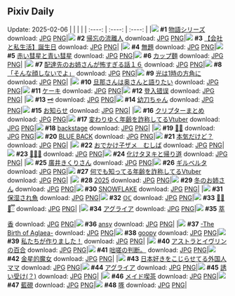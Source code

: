 ## Pixiv Daily
Update: 2025-02-06
|      |      |      |
| :----: | :----: | :----: |
|![](https://pixiv.microyu.workers.dev/c/240x480/img-master/img/2025/02/05/07/44/02/126912441_p0_master1200.jpg) **#1** [物語シリーズ](https://www.pixiv.net/artworks/126912441) download: [JPG](https://pixiv.microyu.workers.dev/img-original/img/2025/02/05/07/44/02/126912441_p0.jpg) [PNG](https://pixiv.microyu.workers.dev/img-original/img/2025/02/05/07/44/02/126912441_p0.png)|![](https://pixiv.microyu.workers.dev/c/240x480/img-master/img/2025/02/05/00/00/32/126903857_p0_master1200.jpg) **#2** [帰忘の流離人](https://www.pixiv.net/artworks/126903857) download: [JPG](https://pixiv.microyu.workers.dev/img-original/img/2025/02/05/00/00/32/126903857_p0.jpg) [PNG](https://pixiv.microyu.workers.dev/img-original/img/2025/02/05/00/00/32/126903857_p0.png)|![](https://pixiv.microyu.workers.dev/c/240x480/img-master/img/2025/02/04/12/00/18/126884199_p0_master1200.jpg) **#3** [【会社と私生活】誕生日](https://www.pixiv.net/artworks/126884199) download: [JPG](https://pixiv.microyu.workers.dev/img-original/img/2025/02/04/12/00/18/126884199_p0.jpg) [PNG](https://pixiv.microyu.workers.dev/img-original/img/2025/02/04/12/00/18/126884199_p0.png)|
|![](https://pixiv.microyu.workers.dev/c/240x480/img-master/img/2025/02/04/19/30/03/126893743_p0_master1200.jpg) **#4** [無題](https://www.pixiv.net/artworks/126893743) download: [JPG](https://pixiv.microyu.workers.dev/img-original/img/2025/02/04/19/30/03/126893743_p0.jpg) [PNG](https://pixiv.microyu.workers.dev/img-original/img/2025/02/04/19/30/03/126893743_p0.png)|![](https://pixiv.microyu.workers.dev/c/240x480/img-master/img/2025/02/04/00/00/23/126871935_p0_master1200.jpg) **#5** [赤い彗星と青い彗星](https://www.pixiv.net/artworks/126871935) download: [JPG](https://pixiv.microyu.workers.dev/img-original/img/2025/02/04/00/00/23/126871935_p0.jpg) [PNG](https://pixiv.microyu.workers.dev/img-original/img/2025/02/04/00/00/23/126871935_p0.png)|![](https://pixiv.microyu.workers.dev/c/240x480/img-master/img/2025/02/04/20/30/05/126895717_p0_master1200.jpg) **#6** [カップ麵](https://www.pixiv.net/artworks/126895717) download: [JPG](https://pixiv.microyu.workers.dev/img-original/img/2025/02/04/20/30/05/126895717_p0.jpg) [PNG](https://pixiv.microyu.workers.dev/img-original/img/2025/02/04/20/30/05/126895717_p0.png)|
|![](https://pixiv.microyu.workers.dev/c/240x480/img-master/img/2025/02/04/10/42/50/126882976_p0_master1200.jpg) **#7** [配達先のお姉さんが怖すぎる話１６](https://www.pixiv.net/artworks/126882976) download: [JPG](https://pixiv.microyu.workers.dev/img-original/img/2025/02/04/10/42/50/126882976_p0.jpg) [PNG](https://pixiv.microyu.workers.dev/img-original/img/2025/02/04/10/42/50/126882976_p0.png)|![](https://pixiv.microyu.workers.dev/c/240x480/img-master/img/2025/02/04/20/18/43/126895325_p0_master1200.jpg) **#8** [「そんな顔しないでよ」](https://www.pixiv.net/artworks/126895325) download: [JPG](https://pixiv.microyu.workers.dev/img-original/img/2025/02/04/20/18/43/126895325_p0.jpg) [PNG](https://pixiv.microyu.workers.dev/img-original/img/2025/02/04/20/18/43/126895325_p0.png)|![](https://pixiv.microyu.workers.dev/c/240x480/img-master/img/2025/02/05/01/00/05/126906160_p0_master1200.jpg) **#9** [光は1時の方角に](https://www.pixiv.net/artworks/126906160) download: [JPG](https://pixiv.microyu.workers.dev/img-original/img/2025/02/05/01/00/05/126906160_p0.jpg) [PNG](https://pixiv.microyu.workers.dev/img-original/img/2025/02/05/01/00/05/126906160_p0.png)|
|![](https://pixiv.microyu.workers.dev/c/240x480/img-master/img/2025/02/04/00/02/52/126872246_p0_master1200.jpg) **#10** [旦那さんは奥さんと語りたい](https://www.pixiv.net/artworks/126872246) download: [JPG](https://pixiv.microyu.workers.dev/img-original/img/2025/02/04/00/02/52/126872246_p0.jpg) [PNG](https://pixiv.microyu.workers.dev/img-original/img/2025/02/04/00/02/52/126872246_p0.png)|![](https://pixiv.microyu.workers.dev/c/240x480/img-master/img/2025/02/05/19/30/03/126925718_p0_master1200.jpg) **#11** [ケーキ](https://www.pixiv.net/artworks/126925718) download: [JPG](https://pixiv.microyu.workers.dev/img-original/img/2025/02/05/19/30/03/126925718_p0.jpg) [PNG](https://pixiv.microyu.workers.dev/img-original/img/2025/02/05/19/30/03/126925718_p0.png)|![](https://pixiv.microyu.workers.dev/c/240x480/img-master/img/2025/02/04/00/42/07/126873786_p0_master1200.jpg) **#12** [登入错误](https://www.pixiv.net/artworks/126873786) download: [JPG](https://pixiv.microyu.workers.dev/img-original/img/2025/02/04/00/42/07/126873786_p0.jpg) [PNG](https://pixiv.microyu.workers.dev/img-original/img/2025/02/04/00/42/07/126873786_p0.png)|
|![](https://pixiv.microyu.workers.dev/c/240x480/img-master/img/2025/02/05/00/25/59/126905115_p0_master1200.jpg) **#13** [🗝️](https://www.pixiv.net/artworks/126905115) download: [JPG](https://pixiv.microyu.workers.dev/img-original/img/2025/02/05/00/25/59/126905115_p0.jpg) [PNG](https://pixiv.microyu.workers.dev/img-original/img/2025/02/05/00/25/59/126905115_p0.png)|![](https://pixiv.microyu.workers.dev/c/240x480/img-master/img/2025/02/04/00/00/37/126872003_p0_master1200.jpg) **#14** [幼刀ちゃん](https://www.pixiv.net/artworks/126872003) download: [JPG](https://pixiv.microyu.workers.dev/img-original/img/2025/02/04/00/00/37/126872003_p0.jpg) [PNG](https://pixiv.microyu.workers.dev/img-original/img/2025/02/04/00/00/37/126872003_p0.png)|![](https://pixiv.microyu.workers.dev/c/240x480/img-master/img/2025/02/04/21/02/59/126897022_p0_master1200.jpg) **#15** [お知らせ](https://www.pixiv.net/artworks/126897022) download: [JPG](https://pixiv.microyu.workers.dev/img-original/img/2025/02/04/21/02/59/126897022_p0.jpg) [PNG](https://pixiv.microyu.workers.dev/img-original/img/2025/02/04/21/02/59/126897022_p0.png)|
|![](https://pixiv.microyu.workers.dev/c/240x480/img-master/img/2025/02/04/16/30/20/126888929_p0_master1200.jpg) **#16** [クリプターまとめ](https://www.pixiv.net/artworks/126888929) download: [JPG](https://pixiv.microyu.workers.dev/img-original/img/2025/02/04/16/30/20/126888929_p0.jpg) [PNG](https://pixiv.microyu.workers.dev/img-original/img/2025/02/04/16/30/20/126888929_p0.png)|![](https://pixiv.microyu.workers.dev/c/240x480/img-master/img/2025/02/04/21/07/55/126897195_p0_master1200.jpg) **#17** [変わりゆく年齢を詐称してるVtuber](https://www.pixiv.net/artworks/126897195) download: [JPG](https://pixiv.microyu.workers.dev/img-original/img/2025/02/04/21/07/55/126897195_p0.jpg) [PNG](https://pixiv.microyu.workers.dev/img-original/img/2025/02/04/21/07/55/126897195_p0.png)|![](https://pixiv.microyu.workers.dev/c/240x480/img-master/img/2025/02/05/00/00/29/126903841_p0_master1200.jpg) **#18** [backstage](https://www.pixiv.net/artworks/126903841) download: [JPG](https://pixiv.microyu.workers.dev/img-original/img/2025/02/05/00/00/29/126903841_p0.jpg) [PNG](https://pixiv.microyu.workers.dev/img-original/img/2025/02/05/00/00/29/126903841_p0.png)|
|![](https://pixiv.microyu.workers.dev/c/240x480/img-master/img/2025/02/05/21/18/04/126929555_p0_master1200.jpg) **#19** [🦋🦋](https://www.pixiv.net/artworks/126929555) download: [JPG](https://pixiv.microyu.workers.dev/img-original/img/2025/02/05/21/18/04/126929555_p0.jpg) [PNG](https://pixiv.microyu.workers.dev/img-original/img/2025/02/05/21/18/04/126929555_p0.png)|![](https://pixiv.microyu.workers.dev/c/240x480/img-master/img/2025/02/05/19/12/39/126925242_p0_master1200.jpg) **#20** [BLUE BACK](https://www.pixiv.net/artworks/126925242) download: [JPG](https://pixiv.microyu.workers.dev/img-original/img/2025/02/05/19/12/39/126925242_p0.jpg) [PNG](https://pixiv.microyu.workers.dev/img-original/img/2025/02/05/19/12/39/126925242_p0.png)|![](https://pixiv.microyu.workers.dev/c/240x480/img-master/img/2025/02/04/16/49/44/126889305_p0_master1200.jpg) **#21** [本気だけど？](https://www.pixiv.net/artworks/126889305) download: [JPG](https://pixiv.microyu.workers.dev/img-original/img/2025/02/04/16/49/44/126889305_p0.jpg) [PNG](https://pixiv.microyu.workers.dev/img-original/img/2025/02/04/16/49/44/126889305_p0.png)|
|![](https://pixiv.microyu.workers.dev/c/240x480/img-master/img/2025/02/04/00/03/18/126872279_p0_master1200.jpg) **#22** [おでかけ子ザメ　むしば](https://www.pixiv.net/artworks/126872279) download: [JPG](https://pixiv.microyu.workers.dev/img-original/img/2025/02/04/00/03/18/126872279_p0.jpg) [PNG](https://pixiv.microyu.workers.dev/img-original/img/2025/02/04/00/03/18/126872279_p0.png)|![](https://pixiv.microyu.workers.dev/c/240x480/img-master/img/2025/02/04/00/00/07/126871843_p0_master1200.jpg) **#23** [🐍🍶🐍](https://www.pixiv.net/artworks/126871843) download: [JPG](https://pixiv.microyu.workers.dev/img-original/img/2025/02/04/00/00/07/126871843_p0.jpg) [PNG](https://pixiv.microyu.workers.dev/img-original/img/2025/02/04/00/00/07/126871843_p0.png)|![](https://pixiv.microyu.workers.dev/c/240x480/img-master/img/2025/02/05/00/02/13/126904106_p0_master1200.jpg) **#24** [化けタヌキと帰り道](https://www.pixiv.net/artworks/126904106) download: [JPG](https://pixiv.microyu.workers.dev/img-original/img/2025/02/05/00/02/13/126904106_p0.jpg) [PNG](https://pixiv.microyu.workers.dev/img-original/img/2025/02/05/00/02/13/126904106_p0.png)|
|![](https://pixiv.microyu.workers.dev/c/240x480/img-master/img/2025/02/04/00/04/12/126872343_p0_master1200.jpg) **#25** [廣井きくりさん](https://www.pixiv.net/artworks/126872343) download: [JPG](https://pixiv.microyu.workers.dev/img-original/img/2025/02/04/00/04/12/126872343_p0.jpg) [PNG](https://pixiv.microyu.workers.dev/img-original/img/2025/02/04/00/04/12/126872343_p0.png)|![](https://pixiv.microyu.workers.dev/c/240x480/img-master/img/2025/02/04/00/46/18/126873924_p0_master1200.jpg) **#26** [ギルベルタ](https://www.pixiv.net/artworks/126873924) download: [JPG](https://pixiv.microyu.workers.dev/img-original/img/2025/02/04/00/46/18/126873924_p0.jpg) [PNG](https://pixiv.microyu.workers.dev/img-original/img/2025/02/04/00/46/18/126873924_p0.png)|![](https://pixiv.microyu.workers.dev/c/240x480/img-master/img/2025/02/05/20/58/44/126928761_p0_master1200.jpg) **#27** [何でも知ってる年齢を詐称してるVtuber](https://www.pixiv.net/artworks/126928761) download: [JPG](https://pixiv.microyu.workers.dev/img-original/img/2025/02/05/20/58/44/126928761_p0.jpg) [PNG](https://pixiv.microyu.workers.dev/img-original/img/2025/02/05/20/58/44/126928761_p0.png)|
|![](https://pixiv.microyu.workers.dev/c/240x480/img-master/img/2025/02/05/00/00/14/126903779_p0_master1200.jpg) **#28** [2025](https://www.pixiv.net/artworks/126903779) download: [JPG](https://pixiv.microyu.workers.dev/img-original/img/2025/02/05/00/00/14/126903779_p0.jpg) [PNG](https://pixiv.microyu.workers.dev/img-original/img/2025/02/05/00/00/14/126903779_p0.png)|![](https://pixiv.microyu.workers.dev/c/240x480/img-master/img/2025/02/04/19/54/34/126894440_p0_master1200.jpg) **#29** [冬のお姉さん](https://www.pixiv.net/artworks/126894440) download: [JPG](https://pixiv.microyu.workers.dev/img-original/img/2025/02/04/19/54/34/126894440_p0.jpg) [PNG](https://pixiv.microyu.workers.dev/img-original/img/2025/02/04/19/54/34/126894440_p0.png)|![](https://pixiv.microyu.workers.dev/c/240x480/img-master/img/2025/02/04/00/02/29/126872212_p0_master1200.jpg) **#30** [SNOWFLAKE](https://www.pixiv.net/artworks/126872212) download: [JPG](https://pixiv.microyu.workers.dev/img-original/img/2025/02/04/00/02/29/126872212_p0.jpg) [PNG](https://pixiv.microyu.workers.dev/img-original/img/2025/02/04/00/02/29/126872212_p0.png)|
|![](https://pixiv.microyu.workers.dev/c/240x480/img-master/img/2025/02/05/12/05/13/126916308_p0_master1200.jpg) **#31** [保湿され魚](https://www.pixiv.net/artworks/126916308) download: [JPG](https://pixiv.microyu.workers.dev/img-original/img/2025/02/05/12/05/13/126916308_p0.jpg) [PNG](https://pixiv.microyu.workers.dev/img-original/img/2025/02/05/12/05/13/126916308_p0.png)|![](https://pixiv.microyu.workers.dev/c/240x480/img-master/img/2025/02/04/00/00/19/126871918_p0_master1200.jpg) **#32** [𝕆ℂ](https://www.pixiv.net/artworks/126871918) download: [JPG](https://pixiv.microyu.workers.dev/img-original/img/2025/02/04/00/00/19/126871918_p0.jpg) [PNG](https://pixiv.microyu.workers.dev/img-original/img/2025/02/04/00/00/19/126871918_p0.png)|![](https://pixiv.microyu.workers.dev/c/240x480/img-master/img/2025/02/04/20/24/50/126895542_p0_master1200.jpg) **#33** [🎂😈🤍ྀི](https://www.pixiv.net/artworks/126895542) download: [JPG](https://pixiv.microyu.workers.dev/img-original/img/2025/02/04/20/24/50/126895542_p0.jpg) [PNG](https://pixiv.microyu.workers.dev/img-original/img/2025/02/04/20/24/50/126895542_p0.png)|
|![](https://pixiv.microyu.workers.dev/c/240x480/img-master/img/2025/02/05/16/59/46/126921523_p0_master1200.jpg) **#34** [アグライア](https://www.pixiv.net/artworks/126921523) download: [JPG](https://pixiv.microyu.workers.dev/img-original/img/2025/02/05/16/59/46/126921523_p0.jpg) [PNG](https://pixiv.microyu.workers.dev/img-original/img/2025/02/05/16/59/46/126921523_p0.png)|![](https://pixiv.microyu.workers.dev/c/240x480/img-master/img/2025/02/04/01/41/05/126875375_p0_master1200.jpg) **#35** [萃香](https://www.pixiv.net/artworks/126875375) download: [JPG](https://pixiv.microyu.workers.dev/img-original/img/2025/02/04/01/41/05/126875375_p0.jpg) [PNG](https://pixiv.microyu.workers.dev/img-original/img/2025/02/04/01/41/05/126875375_p0.png)|![](https://pixiv.microyu.workers.dev/c/240x480/img-master/img/2025/02/04/22/06/07/126893666_p0_master1200.jpg) **#36** [ansy](https://www.pixiv.net/artworks/126893666) download: [JPG](https://pixiv.microyu.workers.dev/img-original/img/2025/02/04/22/06/07/126893666_p0.jpg) [PNG](https://pixiv.microyu.workers.dev/img-original/img/2025/02/04/22/06/07/126893666_p0.png)|
|![](https://pixiv.microyu.workers.dev/c/240x480/img-master/img/2025/02/05/21/24/31/126929805_p0_master1200.jpg) **#37** [-The Birth of Aglaea-](https://www.pixiv.net/artworks/126929805) download: [JPG](https://pixiv.microyu.workers.dev/img-original/img/2025/02/05/21/24/31/126929805_p0.jpg) [PNG](https://pixiv.microyu.workers.dev/img-original/img/2025/02/05/21/24/31/126929805_p0.png)|![](https://pixiv.microyu.workers.dev/c/240x480/img-master/img/2025/02/04/07/59/58/126880710_p0_master1200.jpg) **#38** [goopy](https://www.pixiv.net/artworks/126880710) download: [JPG](https://pixiv.microyu.workers.dev/img-original/img/2025/02/04/07/59/58/126880710_p0.jpg) [PNG](https://pixiv.microyu.workers.dev/img-original/img/2025/02/04/07/59/58/126880710_p0.png)|![](https://pixiv.microyu.workers.dev/c/240x480/img-master/img/2025/02/05/12/00/48/126916203_p0_master1200.jpg) **#39** [私たちが作りました！](https://www.pixiv.net/artworks/126916203) download: [JPG](https://pixiv.microyu.workers.dev/img-original/img/2025/02/05/12/00/48/126916203_p0.jpg) [PNG](https://pixiv.microyu.workers.dev/img-original/img/2025/02/05/12/00/48/126916203_p0.png)|
|![](https://pixiv.microyu.workers.dev/c/240x480/img-master/img/2025/02/05/00/00/49/126903936_p0_master1200.jpg) **#40** [アストラとイヴリンの百合](https://www.pixiv.net/artworks/126903936) download: [JPG](https://pixiv.microyu.workers.dev/img-original/img/2025/02/05/00/00/49/126903936_p0.jpg) [PNG](https://pixiv.microyu.workers.dev/img-original/img/2025/02/05/00/00/49/126903936_p0.png)|![](https://pixiv.microyu.workers.dev/c/240x480/img-master/img/2025/02/05/15/32/37/126919881_p0_master1200.jpg) **#41** [咄嗟の判断。](https://www.pixiv.net/artworks/126919881) download: [JPG](https://pixiv.microyu.workers.dev/img-original/img/2025/02/05/15/32/37/126919881_p0.jpg) [PNG](https://pixiv.microyu.workers.dev/img-original/img/2025/02/05/15/32/37/126919881_p0.png)|![](https://pixiv.microyu.workers.dev/c/240x480/img-master/img/2025/02/04/15/22/58/126887709_p0_master1200.jpg) **#42** [金星的魔女](https://www.pixiv.net/artworks/126887709) download: [JPG](https://pixiv.microyu.workers.dev/img-original/img/2025/02/04/15/22/58/126887709_p0.jpg) [PNG](https://pixiv.microyu.workers.dev/img-original/img/2025/02/04/15/22/58/126887709_p0.png)|
|![](https://pixiv.microyu.workers.dev/c/240x480/img-master/img/2025/02/04/17/26/48/126890124_p0_master1200.jpg) **#43** [日本好きをこじらせてる外国人ママ](https://www.pixiv.net/artworks/126890124) download: [JPG](https://pixiv.microyu.workers.dev/img-original/img/2025/02/04/17/26/48/126890124_p0.jpg) [PNG](https://pixiv.microyu.workers.dev/img-original/img/2025/02/04/17/26/48/126890124_p0.png)|![](https://pixiv.microyu.workers.dev/c/240x480/img-master/img/2025/02/04/19/00/08/126892780_p0_master1200.jpg) **#44** [アグライア](https://www.pixiv.net/artworks/126892780) download: [JPG](https://pixiv.microyu.workers.dev/img-original/img/2025/02/04/19/00/08/126892780_p0.jpg) [PNG](https://pixiv.microyu.workers.dev/img-original/img/2025/02/04/19/00/08/126892780_p0.png)|![](https://pixiv.microyu.workers.dev/c/240x480/img-master/img/2025/02/05/00/11/03/126904590_p0_master1200.jpg) **#45** [誘い受け(？)](https://www.pixiv.net/artworks/126904590) download: [JPG](https://pixiv.microyu.workers.dev/img-original/img/2025/02/05/00/11/03/126904590_p0.jpg) [PNG](https://pixiv.microyu.workers.dev/img-original/img/2025/02/05/00/11/03/126904590_p0.png)|
|![](https://pixiv.microyu.workers.dev/c/240x480/img-master/img/2025/02/04/00/10/48/126872662_p0_master1200.jpg) **#46** [メイド喫茶](https://www.pixiv.net/artworks/126872662) download: [JPG](https://pixiv.microyu.workers.dev/img-original/img/2025/02/04/00/10/48/126872662_p0.jpg) [PNG](https://pixiv.microyu.workers.dev/img-original/img/2025/02/04/00/10/48/126872662_p0.png)|![](https://pixiv.microyu.workers.dev/c/240x480/img-master/img/2025/02/05/00/01/06/126903982_p0_master1200.jpg) **#47** [藍硯](https://www.pixiv.net/artworks/126903982) download: [JPG](https://pixiv.microyu.workers.dev/img-original/img/2025/02/05/00/01/06/126903982_p0.jpg) [PNG](https://pixiv.microyu.workers.dev/img-original/img/2025/02/05/00/01/06/126903982_p0.png)|![](https://pixiv.microyu.workers.dev/c/240x480/img-master/img/2025/02/05/00/23/15/126905021_p0_master1200.jpg) **#48** [啄](https://www.pixiv.net/artworks/126905021) download: [JPG](https://pixiv.microyu.workers.dev/img-original/img/2025/02/05/00/23/15/126905021_p0.jpg) [PNG](https://pixiv.microyu.workers.dev/img-original/img/2025/02/05/00/23/15/126905021_p0.png)|
